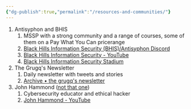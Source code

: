 ```yaml
---
{"dg-publish":true,"permalink":"/resources-and-communities/"}
---
```


1. Antisyphon and BHIS
	1. MSSP with a strong community and a range of courses, some of them on a Pay What You Can pricerange
	2. [Black Hills Information Security (BHIS)/Antisyphon Discord](https://discord.gg/antisyphon)
	3. [Black Hills Information Security - YouTube](https://www.youtube.com/@BlackHillsInformationSecurity)
	4. [Black Hills Information Security Stadium](https://events.zoom.us/eo/AqZceUFfoY13HGSXujLymbABWGRslgy_uYu4TrJHbsmiQm-uPw9R~AggLXsr32QYFjq8BlYLZ5I06Dg)
2. The Grugq's Newsletter
	1. Daily newsletter with tweets and stories
	2. [Archive • the grugq's newsletter](https://buttondown.email/grugq/archive/)
3. John Hammond ([not that one](https://jurassicpark.fandom.com/wiki/John_Hammond))
	1. Cybersecurity educator and ethical hacker
	2. [John Hammond - YouTube](https://www.youtube.com/@_JohnHammond)